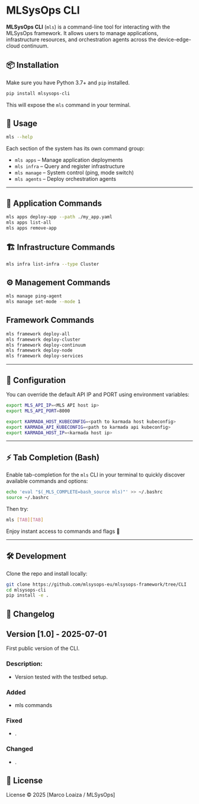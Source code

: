# MLSysOps CLI

**MLSysOps CLI** (`mls`) is a command-line tool for interacting 
with the MLSysOps framework. It allows users to manage applications,
infrastructure resources, and orchestration agents across the 
device-edge-cloud continuum.

## 📦 Installation

Make sure you have Python 3.7+ and `pip` installed.

```bash
pip install mlsysops-cli
```

This will expose the `mls` command in your terminal.

## 🚀 Usage

```bash
mls --help
```

Each section of the system has its own command group:

- `mls apps` – Manage application deployments  
- `mls infra` – Query and register infrastructure
- `mls manage` – System control (ping, mode switch)  
- `mls agents` – Deploy orchestration agents  

---

## 🧹 Application Commands

```bash
mls apps deploy-app --path ./my_app.yaml
mls apps list-all
mls apps remove-app
```

## 🏗️ Infrastructure Commands

```bash
mls infra list-infra --type Cluster
```

## ⚙️ Management Commands

```bash
mls manage ping-agent
mls manage set-mode --mode 1
```

## Framework Commands

```bash
mls framework deploy-all
mls framework deploy-cluster
mls framework deploy-continuum
mls framework deploy-node
mls framework deploy-services
```

---

## 🔧 Configuration

You can override the default API IP and PORT using environment variables:

```bash
export MLS_API_IP=<MLS API host ip>
export MLS_API_PORT=8000

export KARMADA_HOST_KUBECONFIG=<path to karmada host kubeconfig>
export KARMADA_API_KUBECONFIG=<path to karmada api kubeconfig>
export KARMADA_HOST_IP=<karmada host ip>
```

---

## ⚡ Tab Completion (Bash)

Enable tab-completion for the `mls` CLI in your terminal to quickly discover available commands and options:


```bash
echo 'eval "$(_MLS_COMPLETE=bash_source mls)"' >> ~/.bashrc
source ~/.bashrc
```

Then try:

```bash
mls [TAB][TAB]
```
Enjoy instant access to commands and flags 🎉

---

## 🛠️ Development

Clone the repo and install locally:

```bash
git clone https://github.com/mlsysops-eu/mlsysops-framework/tree/CLI
cd mlsysops-cli
pip install -e .
```
## 📜 Changelog

## Version [1.0] - 2025-07-01
First public version of the CLI.
### Description:
- Version tested with the testbed setup. 

### Added
- mls commands 

### Fixed
- .

### Changed
- .

## 📄 License

License © 2025 [Marco Loaiza / MLSysOps]
